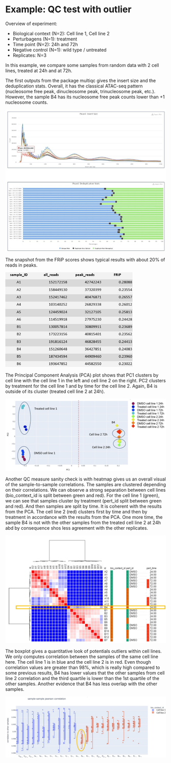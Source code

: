 # Example: QC test with outlier

Overview of experiment:

* Biological context (N=2): Cell line 1, Cell line 2
* Perturbagens (N=1): treatment
* Time point (N=2): 24h and 72h
* Negative control (N=1): wild type / untreated
* Replicates: N=3



In this example, we compare some samples from random data with 2 cell lines, treated at 24h and at 72h.

The first outputs from the package multiqc gives the insert size and the deduplication stats. Overall, it has the classical ATAC-seq pattern (nucleosome free peak, dinucleosome peak, trinucleosome peak, etc.). 
However, the sample B4 has its nucleosome free peak counts lower than +1 nucleosome counts. 

<img src="images/output_results/multiqc_outlier.JPG" alt="image" style="width:600px;height:auto;">

The snapshot from the FRiP scores shows typical results with about 20% of reads in peaks.

<img src="images/output_results/FRIP_outlier.JPG" alt="image" style="width:400px;height:auto;">



The Principal Component Analysis (PCA) plot shows that PC1 clusters by cell line with the cell line 1 in the left and cell line 2 on the right. PC2 clusters by treatment for the cell line 1 and by time for the cell line 2. Again, B4 is outside of its cluster (treated cell line 2 at 24h). 

<img src="images/output_results/PCA_outlier.JPG" alt="image" style="width:600px;height:auto;">

Another QC measure sanity check is with heatmap gives us an overall visual of the sample-to-sample correlations. The samples are clustered depending on their correlations. We can observe a strong separation between cell lines (bio_context_id is split between green and red). For the cell line 1 (green), we can see that samples cluster by treatment (pert_id split between green and red). And then samples are split by time. It is coherent with the results from the PCA. The cell line 2 (red) clusters first by time and then by treatment in accordance with the results from the PCA. One more time, the sample B4 is not with the other samples from the treated cell line 2 at 24h abd by consequence shos less agreement with the other replicates.

<img src="images/output_results/heatmap_outlier.JPG" alt="image" style="width:600px;height:auto;">

The boxplot gives a quantitative look of potentials outliers within cell lines.	We only computes correlation between the samples of the same cell line here. The cell line 1 is in blue and the cell line 2 is in red.
Even though correlation values are greater than 98%, which is really high compared to some previous results, B4 has lower values that the other samples from cell line 2 correlation and the third quartile is lower than the 1st quartile of the other samples. Another evidence that B4 has less overlap with the other samples.

<img src="images/output_results/boxplot_outlier.JPG" alt="image" style="width:600px;height:auto;">



